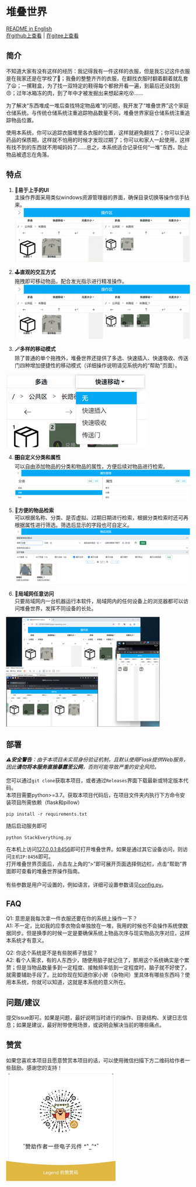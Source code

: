 # 堆叠世界

[README in English](/i18n/README_en.md)  
[在github上查看](https://github.com/ZDZX-T/StackEverything) | [在gitee上查看](https://gitee.com/ZDZX-T/StackEverything)  


## 简介
不知道大家有没有这样的经历：我记得我有一件这样的衣服，但是我忘记这件衣服是在我家还是在学校了🤔；我叠的整整齐齐的衣服，在翻找衣服时翻着翻着就乱套了😦；一摞鞋盒，为了找一双特定的鞋得每个都掀开看一遍，到最后还没找到😠；过年冰箱冻的肉，到了年中才被发掘出来想起来吃😵……

为了解决“东西堆成一堆后查找特定物品难”的问题，我开发了“堆叠世界”这个家庭仓储系统。与传统仓储系统注重追踪物品数量不同，堆叠世界家庭仓储系统注重追踪物品位置。

使用本系统，你可以追踪衣服堆里各衣服的位置，这样就避免翻找了；你可以记录药品的保质期，这样就不怕用的时候才发现过期了；你可以和家人一起使用，这样有找不到的东西就不用喊妈妈了……总之，本系统适合记录任何“一堆”东西，防止物品被遗忘在角落。


## 特点
1. **📁易于上手的UI**  
主操作界面采用类似windows资源管理器的界面，确保目录切换等操作信手拈来。  
![UI展示](/i18n/img/README_UI.gif)  

2. **🕹️直观的交互方式**  
拖拽即可移动物品，配合发光指示进行精准操作。  
![移动展示](/i18n/img/README_move.gif)  

3. **🪄多样的移动模式**  
除了普通的单个拖拽外，堆叠世界还提供了多选、快速插入、快速吸收、传送门四种增加便捷性的移动模式（详细操作说明请见系统内的“帮助”页面）。  
<img src="/i18n/img/README_multi_quick.png" alt="多选快移展示" style="max-height: 200px; width: auto;">  

4. **🎛️自定义分类和属性**  
可以自由添加物品的分类和物品的属性，方便后续对物品进行检索。  
![分类与属性](/i18n/img/README_attributes.png)  

5. **🔎方便的物品检索**  
可以根据名称、分类、是否虚拟、过期日期进行检索，根据分类检索时还可再根据属性进行筛选。筛选后显示的字段也可自定义。  
![物品检索](/i18n/img/README_search.png)  

6. **🛜局域网任意访问**  
只要局域网内一台机器运行本软件，局域网内的任何设备上的浏览器都可以访问堆叠世界，发挥不同设备的长处。  
<img src="/i18n/img/README_ethernet.png" alt="局域网访问" style="max-height: 300px; width: auto;">  


## 部署
_⚠️**安全警告**：由于本项目未实现身份验证机制，且默认使用Flask提供Web服务，因此**请勿将本服务直接暴露至公网**，否则可能导致严重的安全风险。_  
<br>
您可以通过`git clone`获取本项目，或者通过`Releases`界面下载最新或特定版本代码。  
本项目需要python>=3.7。获取本项目代码后，在项目文件夹内执行下方命令安装项目所需依赖（flask和pillow）  
```shell
pip install -r requirements.txt
```

随后启动服务即可  
```shell
python StackEverything.py
```

在本机上访问[127.0.0.1:8456](http://127.0.0.1:8456)即可打开堆叠世界。如果是通过其它设备访问，则访问`主机IP:8456`即可。  
打开堆叠世界页面后，点击左上角的“>”即可展开页面选择侧边栏，点击“帮助”界面即可查看的堆叠世界操作指南。  
<br>
有些参数是用户可设置的，例如语言。详细可设置参数请见[config.py](config.py)。


## FAQ
Q1: 意思是我每次拿一件衣服还要在你的系统上操作一下？  
A1: 不一定，比如我的应季衣物会单独放在一堆，我用的时候也不会操作系统使数据同步。但是换季的时候一定是要确保系统上物品次序与现实物品次序对应，这样本系统才有意义。  

Q2: 你这个系统是不是有些脱裤子放屁？  
A2: 看个人需求，有的人东西少，随便用脑子就记住了，那用这个系统确实是个累赘；但是当物品数量多到一定程度、接触频率低到一定程度时，脑子就不好使了，就需要辅助手段了。比如你现在知道你家小房（杂物间）里具体有哪些东西吗？使用本系统，你就可以知道，这就是本系统的意义所在。


## 问题/建议
提交Issue即可。如果是问题，最好说明当时进行的操作、目录结构、关键日志信息；如果是建议，最好附带使用场景，或说明会解决当前的哪些痛点。


## 赞赏
如果您喜欢本项目且愿意赞赏本项目的话，可以使用微信扫描下方二维码给作者一些鼓励。感谢您的支持！  
<img src="i18n/img/sponsor.jpg" alt="赞赏" width="300" height="300">